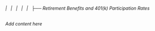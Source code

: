 ###### |   |   |   |   |   ├── Retirement Benefits and 401(k) Participation Rates

*Add content here*